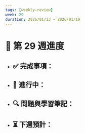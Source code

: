 ```yaml
---
tags: [weekly-review]
week: 29
duration: 2026/01/13 ~ 2026/01/19
---
```


# 📅 第 29 週進度

- ✅ **完成事項：**
  - 

- 🚧 **進行中：**
  - 

- 🔍 **問題與學習筆記：**
  - 

- ⏳ **下週預計：**
  - 
